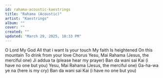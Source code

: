 ```yaml
---
id: rahama-acoustic-kaestrings
title: "Rahama (Acoustic)"
artist: "Kaestrings"
album: ""
cover: ""
created: ""
updated: "March 29, 2025, 10:33 PM"
---
```


O Lord
My God
All that i want
Is your touch
My faith
Is heightened
On this mountain
To drink from your love
Chorus
Yesu, Mai Rahama
(Jesus, the merciful one)
Ji addua ta
(please hear my prayer)
Ban da wani sai Kai
(i have no one but you)
Yesu, Mai Rahama
(Jesus, the merciful one)
Ga-ha-wa ye na
(here is my cry)
Ban da wani sai Kai
(i have no one but you)